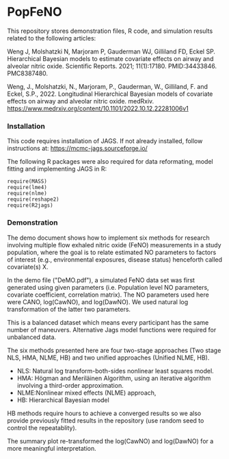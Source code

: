 # PopFeNO
This repository stores demonstration files, R code, and simulation results related to the following articles:

Weng J, Molshatzki N, Marjoram P, Gauderman WJ, Gilliland FD, Eckel SP. Hierarchical Bayesian models to estimate covariate effects on airway and alveolar nitric oxide. Scientific Reports. 2021; 11(1):17180. PMID:34433846. PMC8387480.

Weng, J., Molshatzki, N., Marjoram, P., Gauderman, W., Gilliland, F. and Eckel, S.P., 2022. Longitudinal Hierarchical Bayesian models of covariate effects on airway and alveolar nitric oxide. medRxiv. https://www.medrxiv.org/content/10.1101/2022.10.12.22281006v1

### Installation

This code requires installation of JAGS. If not already installed, follow instructions at: https://mcmc-jags.sourceforge.io/

The following R packages were also required for data reformating, model fitting and implementing JAGS in R:

```{r}
require(MASS)
require(lme4)
require(nlme)
require(reshape2)
require(R2jags)
```

### Demonstration

The demo document shows how to implement six methods for research involving multiple flow exhaled nitric oxide (FeNO) measurements in a study population, where the goal is to relate estimated NO parameters to factors of interest (e.g., environmental exposures, disease status) henceforth called covariate(s) X.

In the demo file ("DeMO.pdf"), a simulated FeNO data set was first generated using given parameters (i.e. Population level NO parameters, covariate coefficient, correlation matrix). The NO parameters used here were CANO, log(CawNO), and log(DawNO). We used natural log transformation of the latter two parameters. 

This is a balanced dataset which means every participant has the same number of maneuvers. Alternative Jags model functions were required for unbalanced data.

The six methods presented here are four two-stage approaches (Two stage NLS, HMA, NLME, HB) and two unified approaches (Unified NLME, HB). 

* NLS: Natural log transform-both-sides nonlinear least squares model.
* HMA: Högman and Merilӓinen Algorithm, using an iterative algorithm involving a third-order approximation.
* NLME:Nonlinear mixed effects (NLME) approach, 
* HB:  Hierarchical Bayesian model 

HB methods require hours to achieve a converged results so we also provide previously fitted results in the repository (use random seed to control the repeatablity).

The summary plot re-transformed the log(CawNO) and log(DawNO) for a more meaningful interpretation.
